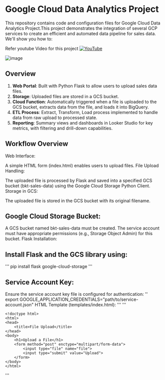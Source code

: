 # Google Cloud Data Analytics Project

This repository contains code and configuration files for Google Cloud Data Analytics Project.This project demonstrates the integration of several GCP services to create an efficient and automated data pipeline for sales data. We'll show you how to:


Refer youtube Video for this project
 [![YouTube](https://img.shields.io/badge/YouTube-Video-red)](https://youtu.be/_CQCOusfGrs)


![image](https://github.com/vishal-bulbule/sales-data-pipeline-project/assets/143475073/530f2c9e-945c-414c-8c85-5b489e92360e)



## Overview

1. **Web Portal**: Built with Python Flask to allow users to upload sales data files.
2. **Storage**: Uploaded files are stored in a GCS bucket.
3. **Cloud Function**: Automatically triggered when a file is uploaded to the GCS bucket, extracts data from the file, and loads it into BigQuery.
4. **ETL Process**: Extract, Transform, Load process implemented to handle data from raw upload to processed state.
5. **Reporting**: Summary views and dashboards in Looker Studio for key metrics, with filtering and drill-down capabilities.

## Workflow Overview
Web Interface:

A simple HTML form (index.html) enables users to upload files.
File Upload Handling:

The uploaded file is processed by Flask and saved into a specified GCS bucket (bkt-sales-data) using the Google Cloud Storage Python Client.
Storage in GCS:

The uploaded file is stored in the GCS bucket with its original filename.

## Google Cloud Storage Bucket:

A GCS bucket named bkt-sales-data must be created.
The service account must have appropriate permissions (e.g., Storage Object Admin) for this bucket.
Flask Installation:

## Install Flask and the GCS library using:
'''
    pip install flask google-cloud-storage
'''
## Service Account Key:

Ensure the service account key file is configured for authentication:
''
    export GOOGLE_APPLICATION_CREDENTIALS="path/to/service-account.json"
    HTML Template (templates/index.html):
'''
'''

    <!doctype html>
    <html>
    <head>
        <title>File Upload</title>
    </head>
    <body>
        <h1>Upload a File</h1>
        <form method="post" enctype="multipart/form-data">
            <input type="file" name="file">
            <input type="submit" value="Upload">
        </form>
    </body>
    </html>
'''
